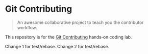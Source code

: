# Git Contributing

> An awesome collaborative project to teach you the contributor workflow.

This repository is for the [Git Contributing](https://knowthecode.io/labs/git-contributing) hands-on coding lab.

Change 1 for test/rebase.
Change 2 for test/rebase.
